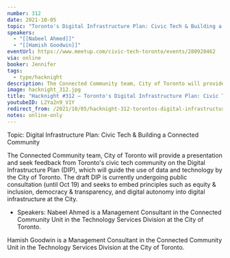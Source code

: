 ```yaml
---
number: 312
date: 2021-10-05
topic: "Toronto's Digital Infrastructure Plan: Civic Tech & Building a Connected Community"
speakers:
  - "[[Nabeel Ahmed]]"
  - "[[Hamish Goodwin]]"
eventUrl: https://www.meetup.com/civic-tech-toronto/events/280928462
via: online
booker: Jennifer
tags:
  - type/hacknight
description: The Connected Community team, City of Toronto will provide a presentation and seek feedback from Toronto's civic tech community on the Digital Infrastructure Plan (DIP), which will guide the use of data and technology by the City of Toronto. The draft DIP is currently undergoing public consultation (until Oct 19) and seeks to embed principles such as equity & inclusion, democracy & transparency, and digital autonomy into digital infrastructure at the City.
image: hacknight_312.jpg
title: "Hacknight #312 – Toronto's Digital Infrastructure Plan: Civic Tech & Building a Connected Community"
youtubeID: L2Ya2n9_V1Y
redirect_from: /2021/10/05/hacknight-312-torontos-digital-infrastructure-plan-civic-tech-building-a-connected-community-with-nabeel-ahmed-hamish-goodwin/
notes: online-only
---
```


Topic:
Digital Infrastructure Plan: Civic Tech & Building a Connected Community

The Connected Community team, City of Toronto will provide a presentation and seek feedback from Toronto's civic tech community on the Digital Infrastructure Plan (DIP), which will guide the use of data and technology by the City of Toronto. The draft DIP is currently undergoing public consultation (until Oct 19) and seeks to embed principles such as equity & inclusion, democracy & transparency, and digital autonomy into digital infrastructure at the City.

+ Speakers:
Nabeel Ahmed is a Management Consultant in the Connected Community Unit in the Technology Services Division at the City of Toronto.

Hamish Goodwin is a Management Consultant in the Connected Community Unit in the Technology Services Division at the City of Toronto.
